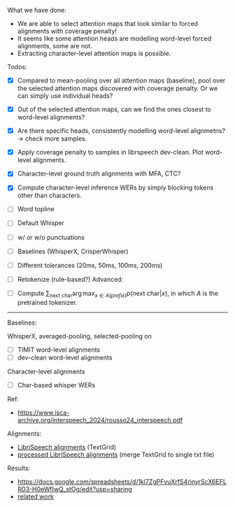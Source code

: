 What we have done:
- We are able to select attention maps that look similar to forced alignments with coverage penalty!
- It seems like some attention heads are modelling word-level forced alignments, some are not.
- Extracting character-level attention maps is possible.

Todos:
- [X] Compared to mean-pooling over all attention maps (baseline), pool over the selected attention maps discovered with coverage penalty. Or we can simply use individual heads?
- [X] Out of the selected attention maps, can we find the ones closest to word-level alignments?
- [X] Are there specific heads, consistently modelling word-level alignmetns? -> check more samples.
- [X] Apply coverage penalty to samples in librspeech dev-clean. Plot word-level alignments.
- [X] Character-level ground truth alignments with MFA, CTC?
- [X] Compute character-level inference WERs by simply blocking tokens other than characters.

- [ ] Word topline
- [ ] Default Whisper
- [ ] w/ or w/o punctuations
- [ ] Baselines (WhisperX, CrisperWhisper)
- [ ] Different tolerances (20ms, 50ms, 100ms, 200ms)
- [ ] Retokenize (rule-based?) 
Advanced:
- [ ] Compute $\sum_{\text{next char}} \arg \max_{x \in A(prefix)} p(\text{next char}| x)$, in which $A$ is the pretrained tokenizer. 


---
Baselines:

WhisperX, averaged-pooling, selected-pooling on
- [ ] TIMIT word-level alignments
- [ ] dev-clean word-level alignments

Character-level alignments
- [ ] Char-based whisper WERs


Ref: 
- https://www.isca-archive.org/interspeech_2024/rousso24_interspeech.pdf

Alignments:
- [LibriSpeech alignments](https://zenodo.org/records/2619474#.YnB_1fPMK3I) (TextGrid)
- [processed LibriSpeech alignments](https://drive.google.com/drive/folders/10Qa8dedfFhVl-3NuxMQMUUOwo9Rwn33o?usp=sharing) (merge TextGrid to single txt file)


Results:
- https://docs.google.com/spreadsheets/d/1kl7ZgPFvuXrfS4rinyrScX6EFLR03-H0eWfIwQ_stOg/edit?usp=sharing
- [related work](https://docs.google.com/document/d/1oEsVdRs08uYDPpW35wB31KWYkD3qxliAgZphPbCpISk/edit?usp=sharing)
